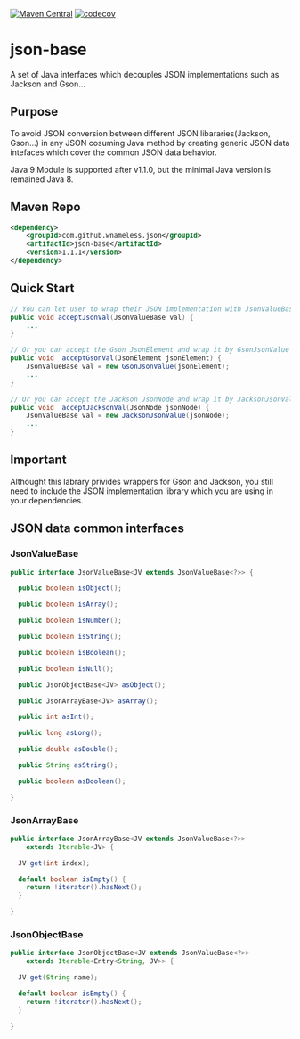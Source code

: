 [![Maven Central](https://maven-badges.herokuapp.com/maven-central/com.github.wnameless.json/json-base/badge.svg)](https://maven-badges.herokuapp.com/maven-central/com.github.wnameless.json/json-base)
[![codecov](https://codecov.io/gh/wnameless/json-base/branch/master/graph/badge.svg)](https://codecov.io/gh/wnameless/json-base)

json-base
=============
A set of Java interfaces which decouples JSON implementations such as Jackson and Gson...

## Purpose
To avoid JSON conversion between different JSON libararies(Jackson, Gson...) in any JSON cosuming Java method by creating generic JSON data intefaces which cover the common JSON data behavior.

Java 9 Module is supported after v1.1.0, but the minimal Java version is remained Java 8.
## Maven Repo
```xml
<dependency>
	<groupId>com.github.wnameless.json</groupId>
	<artifactId>json-base</artifactId>
	<version>1.1.1</version>
</dependency>
```

## Quick Start
```java
// You can let user to wrap their JSON implementation with JsonValueBase interface
public void acceptJsonVal(JsonValueBase val) {
	...
}

// Or you can accept the Gson JsonElement and wrap it by GsonJsonValue within your library
public void  acceptGsonVal(JsonElement jsonElement) {
	JsonValueBase val = new GsonJsonValue(jsonElement);
	...
}

// Or you can accept the Jackson JsonNode and wrap it by JacksonJsonValue within your library
public void  acceptJacksonVal(JsonNode jsonNode) {
	JsonValueBase val = new JacksonJsonValue(jsonNode);
	...
}
```

## Important
Althought this labrary privides wrappers for Gson and Jackson, you still need to include the JSON implementation library which you are using in your dependencies.

## JSON data common interfaces
### JsonValueBase
```java
public interface JsonValueBase<JV extends JsonValueBase<?>> {

  public boolean isObject();

  public boolean isArray();

  public boolean isNumber();

  public boolean isString();

  public boolean isBoolean();

  public boolean isNull();

  public JsonObjectBase<JV> asObject();

  public JsonArrayBase<JV> asArray();

  public int asInt();

  public long asLong();

  public double asDouble();

  public String asString();

  public boolean asBoolean();

}
```

### JsonArrayBase
```java
public interface JsonArrayBase<JV extends JsonValueBase<?>>
    extends Iterable<JV> {

  JV get(int index);

  default boolean isEmpty() {
    return !iterator().hasNext();
  }

}

```

### JsonObjectBase
```java
public interface JsonObjectBase<JV extends JsonValueBase<?>>
    extends Iterable<Entry<String, JV>> {

  JV get(String name);

  default boolean isEmpty() {
    return !iterator().hasNext();
  }

}

```